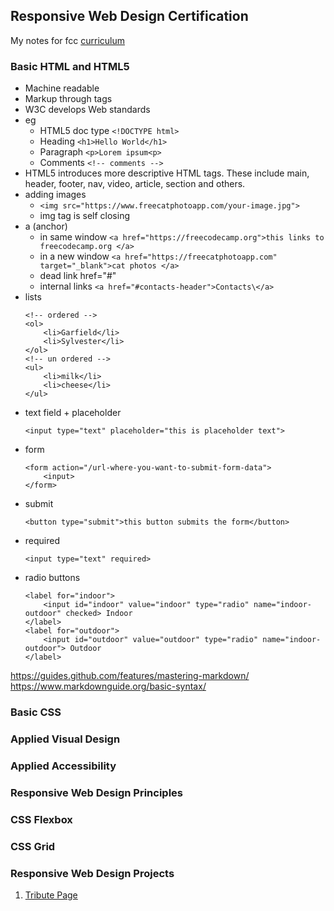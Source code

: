 ## Responsive Web Design Certification 

My notes for fcc [curriculum](https://www.freecodecamp.org/learn)

### Basic HTML and HTML5 

* Machine readable 
* Markup through tags 
* W3C develops Web standards 
* eg
  * HTML5 doc type ``` <!DOCTYPE html> ``` 
  * Heading ``` <h1>Hello World</h1> ``` 
  * Paragraph ```<p>Lorem ipsum<p>``` 
  * Comments ```<!-- comments -->``` 
* HTML5 introduces more descriptive HTML tags. 
These include main, header, footer, nav, video, article, section and others.
* adding images 
  * ```<img src="https://www.freecatphotoapp.com/your-image.jpg">```
  * img tag is self closing
* a (anchor)
  * in same window ```<a href="https://freecodecamp.org">this links to freecodecamp.org </a>```
  * in a new window ```<a href="https://freecatphotoapp.com" target="_blank">cat photos </a>```
  * dead link href="#"
  * internal links ```<a href="#contacts-header">Contacts\</a>```
* lists 
    ``` 
    <!-- ordered -->
    <ol>
        <li>Garfield</li>
        <li>Sylvester</li>
    </ol> 
    <!-- un ordered -->  
    <ul>
        <li>milk</li>
        <li>cheese</li>
    </ul>
    ```
* text field + placeholder
  ```
  <input type="text" placeholder="this is placeholder text">
  ``` 
* form
    ```
    <form action="/url-where-you-want-to-submit-form-data">
        <input>
    </form>
    ```
* submit
    ```
    <button type="submit">this button submits the form</button>
    ```
* required
    ```
    <input type="text" required>
    ```
* radio buttons
    ```
    <label for="indoor"> 
        <input id="indoor" value="indoor" type="radio" name="indoor-outdoor" checked> Indoor 
    </label>
    <label for="outdoor"> 
        <input id="outdoor" value="outdoor" type="radio" name="indoor-outdoor"> Outdoor 
    </label>
    ```

https://guides.github.com/features/mastering-markdown/
https://www.markdownguide.org/basic-syntax/

### Basic CSS

### Applied Visual Design 

### Applied Accessibility 

### Responsive Web Design Principles 

### CSS Flexbox 

### CSS Grid 

### Responsive Web Design Projects 

1) [Tribute Page](https://codepen.io/hamdan/full/EyVzZW)